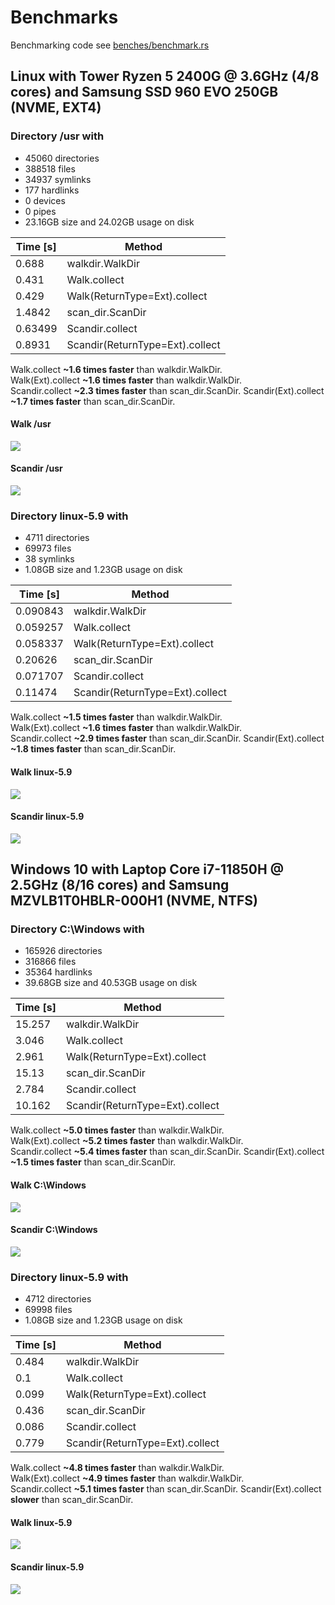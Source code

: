 # Benchmarks

Benchmarking code see [benches/benchmark.rs](../benches/benchmark.rs)

## Linux with Tower Ryzen 5 2400G @ 3.6GHz (4/8 cores) and Samsung SSD 960 EVO 250GB (NVME, EXT4)

### Directory /usr with

- 45060 directories
- 388518 files
- 34937 symlinks
- 177 hardlinks
- 0 devices
- 0 pipes
- 23.16GB size and 24.02GB usage on disk

|   Time [s] | Method                               |
|------------|--------------------------------------|
|   0.688    | walkdir.WalkDir                      |
|   0.431    | Walk.collect                         |
|   0.429    | Walk(ReturnType=Ext).collect         |
|   1.4842   | scan_dir.ScanDir                     |
|   0.63499  | Scandir.collect                      |
|   0.8931   | Scandir(ReturnType=Ext).collect      |

Walk.collect **~1.6 times faster** than walkdir.WalkDir.  
Walk(Ext).collect  **~1.6 times faster** than walkdir.WalkDir.  
Scandir.collect **~2.3 times faster** than scan_dir.ScanDir.
Scandir(Ext).collect **~1.7 times faster** than scan_dir.ScanDir.

#### Walk /usr

![](images/linux_walk_usr.png)

#### Scandir /usr

![](images/linux_scandir_usr.png)

### Directory linux-5.9 with

- 4711 directories
- 69973 files
- 38 symlinks
- 1.08GB size and 1.23GB usage on disk

|   Time [s]    | Method                            |
|---------------|-----------------------------------|
|   0.090843    | walkdir.WalkDir                   |
|   0.059257    | Walk.collect                      |
|   0.058337    | Walk(ReturnType=Ext).collect      |
|   0.20626     | scan_dir.ScanDir                  |
|   0.071707    | Scandir.collect                   |
|   0.11474     | Scandir(ReturnType=Ext).collect   |

Walk.collect **~1.5 times faster** than walkdir.WalkDir.  
Walk(Ext).collect  **~1.6 times faster** than walkdir.WalkDir.  
Scandir.collect **~2.9 times faster** than scan_dir.ScanDir.
Scandir(Ext).collect **~1.8 times faster** than scan_dir.ScanDir.

#### Walk linux-5.9

![](images/linux_walk_linux-5.9.png)

#### Scandir linux-5.9

![](images/linux_scandir_linux-5.9.png)

## Windows 10 with Laptop Core i7-11850H @ 2.5GHz (8/16 cores) and Samsung MZVLB1T0HBLR-000H1 (NVME, NTFS)

### Directory C:\Windows with

- 165926 directories
- 316866 files
- 35364 hardlinks
- 39.68GB size and 40.53GB usage on disk

|   Time [s] | Method                               |
|---------------|-----------------------------------|
|   15.257      | walkdir.WalkDir                   |
|   3.046       | Walk.collect                      |
|   2.961       | Walk(ReturnType=Ext).collect      |
|   15.13       | scan_dir.ScanDir                  |
|   2.784       | Scandir.collect                   |
|   10.162      | Scandir(ReturnType=Ext).collect   |

Walk.collect **~5.0 times faster** than walkdir.WalkDir.  
Walk(Ext).collect  **~5.2 times faster** than walkdir.WalkDir.  
Scandir.collect **~5.4 times faster** than scan_dir.ScanDir.
Scandir(Ext).collect **~1.5 times faster** than scan_dir.ScanDir.

#### Walk C:\Windows

![](images/windows_walk_windows.png)

#### Scandir C:\Windows

![](images/windows_scandir_windows.png)

### Directory linux-5.9 with

- 4712 directories
- 69998 files
- 1.08GB size and 1.23GB usage on disk

|   Time [s] | Method                               |
|---------------|-----------------------------------|
|   0.484       | walkdir.WalkDir                   |
|   0.1         | Walk.collect                      |
|   0.099       | Walk(ReturnType=Ext).collect      |
|   0.436       | scan_dir.ScanDir                  |
|   0.086       | Scandir.collect                   |
|   0.779       | Scandir(ReturnType=Ext).collect   |

Walk.collect **~4.8 times faster** than walkdir.WalkDir.  
Walk(Ext).collect  **~4.9 times faster** than walkdir.WalkDir.  
Scandir.collect **~5.1 times faster** than scan_dir.ScanDir.
Scandir(Ext).collect **slower** than scan_dir.ScanDir.

#### Walk linux-5.9

![](images/windows_walk_linux-5.9.png)

#### Scandir linux-5.9

![](images/windows_scandir_linux-5.9.png)
